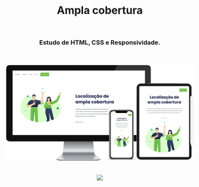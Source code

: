 <h1 align="center">
  Ampla cobertura</h1>
<br>
<h3 align="center">Estudo de HTML, CSS e Responsividade.</h3>
<br>
<br>
<div align="center">
  <img width="800px" src="https://github.com/feliperyo/ampla-cobertura/blob/master/img/mockup.png?raw=true"/>
</div>
<br>
<br>
<div align="center">
<a href="https://feliperyo.github.io/ampla-cobertura/" target="_blank"><img src="https://img.shields.io/website-up-down-green-red/http/monip.org.svg"></a>
</div>
